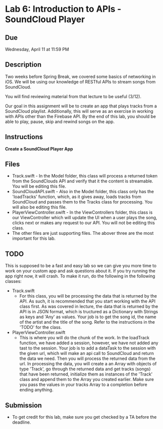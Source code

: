 # Lab 6: Introduction to APIs - SoundCloud Player

## Due
Wednesday, April 11 at 11:59 PM

## Description
Two weeks before Spring Break, we covered some basics of networking in iOS. We will be using our
knowledge of RESTful APIs to stream songs from SoundCloud. 

You will find reviewing material from that lecture to be useful (3/12).

Our goal in this assignment will be to create an app that plays tracks from a
SoundCloud playlist. Additionally, this will serve as an exercise in working with APIs other than the Firebase API. By
the end of this lab, you should be able to play, pause, skip and rewind songs on the app.

## Instructions
**Create a SoundCloud Player App**

## Files
  * Track.swift - In the Model folder, this class will process a returned token from the SoundClouds API and verify that 
    it the content is streamable. You will be editing this file.
  * SoundCloudAPI.swift - Also in the Model folder, this class only has the 'loadTracks' function, which, as it gives away,
    loads tracks from SoundCloud and passes them to the Tracks class for processing.  You will also be editing this file.
  * PlayerViewController.swift - In the ViewControllers folder, this class is our ViewController which will update the UI 
    when a user plays the song, clicks next or makes any request to our API. You will not be editing this class.
  * The other files are just supporting files. The abover three are the most important for this lab.

## TODO
  This is supposed to be a fast and easy lab so we can give you more time to work on your custom app and ask questions about it. If you try running the app right now, it will crash. To make it run, do the following 
  in the following classes:
 * Track.swift 
   * For this class, you will be processing the data that is returned by the API. As such, it is recommended that you start
      working with the API class first. As was covered in lecture, the data that is returned by the API is in JSON format, which
      is tructured as a Dictionary with Strings as keys and 'Any' as values. Your job is to get the song id, the name of the artist 
      and the title of the song. Refer to the instructions in the 'TODO' for the class. 
 * PlayerViewController.swift
   * This is where you will do the chunk of the work. In the loadTrack function, we have added a session, however, we have not 
      added any tast to the session. Your job is to add a dataTask to the session with the given url, which will make an api call
      to SoundCloud and return the data we need. Then you will process the returned data from the url. In processing the data, you 
      will create a an Array with objects of type 'Track', go through the returned data and get tracks (songs) that have been returned,
      initialize them as instances of the 'Track' class and append them to the Array you created earlier. Make sure you pass the values
      in your tracks Array to a completion before ending anything.

## Submission
  * To get credit for this lab, make sure you get checked by a TA before the deadline.
  
